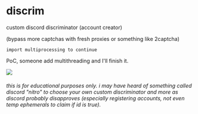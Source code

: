 # discrim
custom discord discriminator (account creator)

(bypass more captchas with fresh proxies or something like 2captcha)

`import multiprocessing to continue`

PoC, someone add multithreading and I'll finish it.

![](https://i.imgur.com/nSLDJfm.png)
###### this is for educational purposes only. i may have heard of something called discord "nitro" to choose your own custom discriminator and more as discord probably disapproves (especially registering accounts, not even temp ephemerals to claim if id is true).
